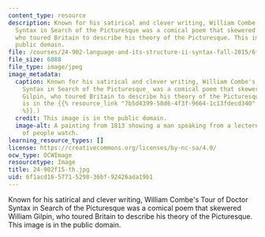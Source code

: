 ```yaml
---
content_type: resource
description: Known for his satirical and clever writing, William Combe's Tour of Doctor
  Syntax in Search of the Picturesque was a comical poem that skewered William Gilpin,
  who toured Britain to describe his theory of the Picturesque. This image is in the
  public domain.
file: /courses/24-902-language-and-its-structure-ii-syntax-fall-2015/6f1acd165771529836bf92426ada19b1_24-902f15-th.jpg
file_size: 6088
file_type: image/jpeg
image_metadata:
  caption: Known for his satirical and clever writing, William Combe's _Tour of Doctor
    Syntax in Search of the Picturesque_ was a comical poem that skewered William
    Gilpin, who toured Britain to describe his theory of the Picturesque. (This image
    is in the {{% resource_link "7b5d4399-58d6-4f3f-9664-1c13fdecd340" "public domain"
    %}}.)
  credit: This image is in the public domain.
  image-alt: A painting from 1813 showing a man speaking from a lectern while a crowd
    of people watch.
learning_resource_types: []
license: https://creativecommons.org/licenses/by-nc-sa/4.0/
ocw_type: OCWImage
resourcetype: Image
title: 24-902f15-th.jpg
uid: 6f1acd16-5771-5298-36bf-92426ada19b1
---
```

Known for his satirical and clever writing, William Combe's Tour of Doctor Syntax in Search of the Picturesque was a comical poem that skewered William Gilpin, who toured Britain to describe his theory of the Picturesque. This image is in the public domain.